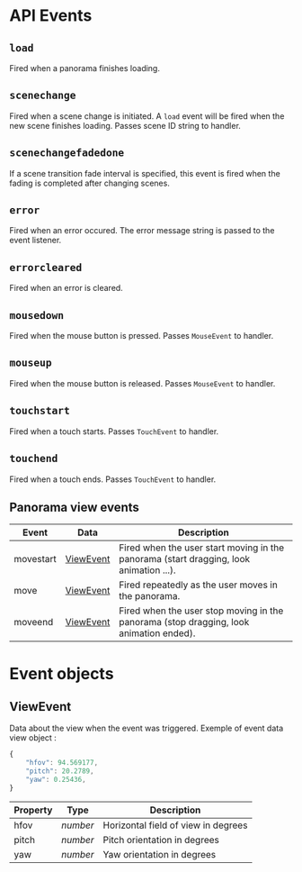 # API Events

## `load`

Fired when a panorama finishes loading.


## `scenechange`

Fired when a scene change is initiated. A `load` event will be fired when the
new scene finishes loading. Passes scene ID string to handler.


## `scenechangefadedone`

If a scene transition fade interval is specified, this event is fired when the
fading is completed after changing scenes.


## `error`

Fired when an error occured. The error message string is passed to the
event listener.


## `errorcleared`

Fired when an error is cleared.


## `mousedown`

Fired when the mouse button is pressed. Passes `MouseEvent` to handler.


## `mouseup`

Fired when the mouse button is released. Passes `MouseEvent` to handler.


## `touchstart`

Fired when a touch starts. Passes `TouchEvent` to handler.


## `touchend`

Fired when a touch ends. Passes `TouchEvent` to handler.

## Panorama view events

| Event              | Data                    | Description   |
| ------------------ | ----------------------  | ------------- |
| movestart          | [ViewEvent](#ViewEvent) | Fired when the user start moving in the panorama (start dragging, look animation ...). |
| move               | [ViewEvent](#ViewEvent) | Fired repeatedly as the user moves in the panorama. |
| moveend            | [ViewEvent](#ViewEvent) | Fired when the user stop moving in the panorama (stop dragging, look animation ended). |

# Event objects

## ViewEvent

Data about the view when the event was triggered. Exemple of event data view object  :
```javascript
{
    "hfov": 94.569177,
    "pitch": 20.2789,
    "yaw": 0.25436,
}
```

| Property          | Type      | Description                             |
| ----------------- | --------- | --------------------------------------- |
| hfov              | _number_  | Horizontal field of view in degrees     |
| pitch             | _number_  | Pitch orientation in degrees            |
| yaw               | _number_  | Yaw orientation in degrees              |